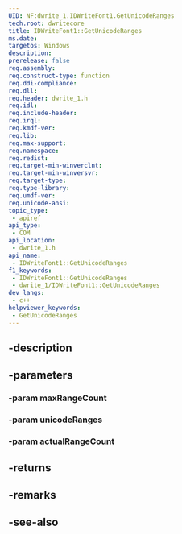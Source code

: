 ```yaml
---
UID: NF:dwrite_1.IDWriteFont1.GetUnicodeRanges
tech.root: dwritecore
title: IDWriteFont1::GetUnicodeRanges
ms.date: 
targetos: Windows
description: 
prerelease: false
req.assembly: 
req.construct-type: function
req.ddi-compliance: 
req.dll: 
req.header: dwrite_1.h
req.idl: 
req.include-header: 
req.irql: 
req.kmdf-ver: 
req.lib: 
req.max-support: 
req.namespace: 
req.redist: 
req.target-min-winverclnt: 
req.target-min-winversvr: 
req.target-type: 
req.type-library: 
req.umdf-ver: 
req.unicode-ansi: 
topic_type:
 - apiref
api_type:
 - COM
api_location:
 - dwrite_1.h
api_name:
 - IDWriteFont1::GetUnicodeRanges
f1_keywords:
 - IDWriteFont1::GetUnicodeRanges
 - dwrite_1/IDWriteFont1::GetUnicodeRanges
dev_langs:
 - c++
helpviewer_keywords:
 - GetUnicodeRanges
---
```


## -description

## -parameters

### -param maxRangeCount

### -param unicodeRanges

### -param actualRangeCount

## -returns

## -remarks

## -see-also


